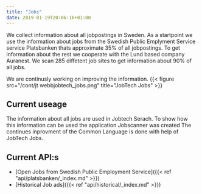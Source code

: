 ```yaml
---
title: "Jobs"
date: 2019-01-19T20:06:16+01:00
---
```


We collect information about all jobpostings in Sweden. As a startpoint we use the information about jobs from the Swedish Public Emplyment Service service Platsbanken thats approximate 35% of all jobpostings.  To get information about the rest we cooperate with the Lund based company Auranest. We scan 285 diffetent job sites to get information about 90% of all jobs.

We are continusly working on improving the information.
{{< figure src="/cont/jt webbjobtech_jobs.png" title="JobTech Jobs" >}}

## Current useage
The information about all jobs are used in Jobtech Serach.
To show how this information can be used the application Jobscanner was created
The continues inprovment of the Common Language is done with help of JobTech Jobs.

## Current API:s
* [Open Jobs from Swedish Public Employment Service]({{< ref "api/platsbanken/_index.md" >}})
* [Historical Job ads]({{< ref "api/historical/_index.md" >}})


